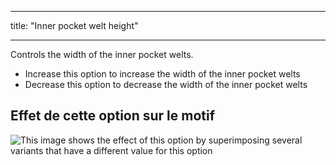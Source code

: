 - - -
title: "Inner pocket welt height"
- - -

Controls the width of the inner pocket welts.

- Increase this option to increase the width of the inner pocket welts
- Decrease this option to decrease the width of the inner pocket welts

## Effet de cette option sur le motif

![This image shows the effect of this option by superimposing several variants that have a different value for this option](jaeger_innerpocketweltheight_sample.svg "Effect of this option on the pattern")
